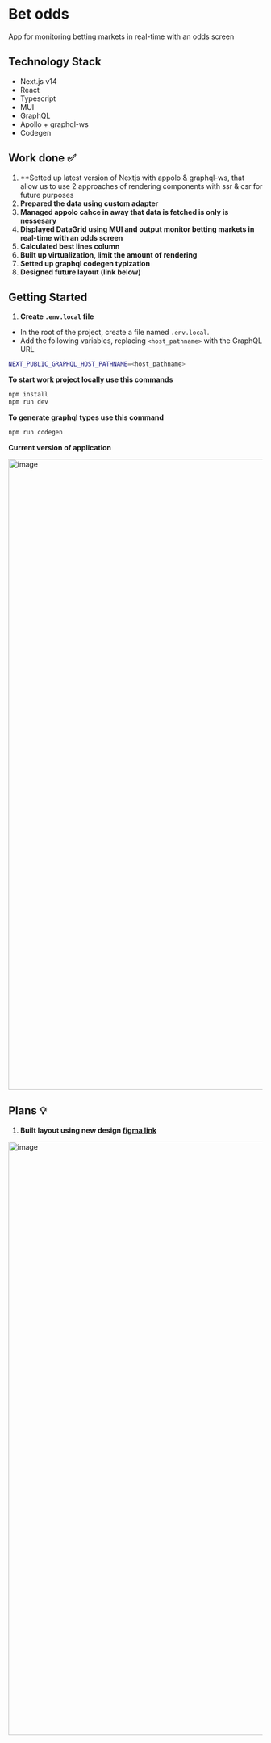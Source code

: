 # Bet odds

App for monitoring betting markets in real-time with an odds screen

## Technology Stack

- Next.js v14
- React
- Typescript
- MUI
- GraphQL
- Apollo + graphql-ws
- Codegen

## Work done ✅
1. **Setted up latest version of Nextjs with appolo & graphql-ws, that allow us to use 2 approaches of rendering components with ssr & csr for future purposes
2. **Prepared the data using custom adapter**
3. **Managed appolo cahce in away that data is fetched is only is nessesary**
4. **Displayed DataGrid using MUI and output monitor betting markets in real-time with an odds screen**
5. **Calculated best lines column**
6. **Built up virtualization, limit the amount of rendering**
7. **Setted up graphql codegen typization**
8. **Designed future layout (link below)**

## Getting Started

1. **Create `.env.local` file**
  - In the root of the project, create a file named `.env.local`.
  - Add the following variables, replacing `<host_pathname>` with the GraphQL URL

```bash
NEXT_PUBLIC_GRAPHQL_HOST_PATHNAME=<host_pathname>
```

**To start work project locally use this commands**

```bash
npm install
npm run dev
```

**To generate graphql types use this command**

```bash
npm run codegen
```

**Current version of application**

<img width="1250" alt="image" src="https://github.com/nevmstas/odds-grid/assets/30295560/0c62f2e5-0d9e-4b62-9ad4-b3228ff1cf2b">


## Plans 💡

1. **Built layout using new design [figma link](https://www.figma.com/file/BmLf7zPtsxr8zBKiq4bWDe/NBA-ODDS?type=design&node-id=0%3A1&mode=design&t=4iY4rcwykpxVchyF-1)** 
<img width="1176" alt="image" src="https://github.com/nevmstas/odds-grid/assets/30295560/90f3f152-5f22-40dd-b2da-27fb29cc968e">

